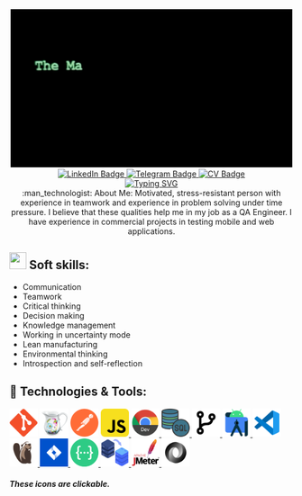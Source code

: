<div id="header" align="center">
  <img src="https://github.com/NadiDU/NadiDU/blob/main/YBU4.gif"/>
</div>

<div id="badges" align="center">
  <a href="https://www.linkedin.com/in/nadezhdadurina/">
    <img src="https://img.shields.io/badge/LinkedIn-blue?style=for-the-badge&logo=linkedin&logoColor=white" alt="LinkedIn Badge"/>
  </a>
  <a href="https://t.me/NadyaDurina">
    <img src="https://img.shields.io/badge/Telegram-blue?style=for-the-badge&logo=telegram&logoColor=white" alt="Telegram Badge"/>
  </a>
  <a href="https://drive.google.com/file/d/1M8hJz6-VLlmBmcMFIxRIATWLnRl7HYYJ/view?usp=sharing">
    <img src="https://img.shields.io/badge/CV-blue?style=for-the-badge&logo=CV&logoColor=white" alt="CV Badge"/>
  </a>
  
  
  
</div>
<div id="badges" align="center">
<a href="https://git.io/typing-svg"><img src="https://readme-typing-svg.demolab.com?font=Ubuntu+Mono&weight=600&pause=500&color=177a2e&center=true&vCenter=true&width=455&height=60&lines=I%E2%80%99m+a+QA+Engineer;" alt="Typing SVG" /></a>
</div>

<div id="badges" align="center">
:man_technologist: About Me:
Motivated, stress-resistant person with
experience in teamwork and experience in
problem solving under time pressure. I believe
that these qualities help me in my job as a QA
Engineer.
I have experience in commercial projects in testing mobile and web applications.
</div>

## <img src = "https://cdn-icons-png.flaticon.com/512/6171/6171939.png" width="30" height="30"/> Soft skills:
- Communication
- Teamwork
- Critical thinking
- Decision making
- Knowledge management
- Working in uncertainty mode
- Lean manufacturing
- Environmental thinking
- Introspection and self-reflection
## :wrench: Technologies & Tools:

<div>
  
  <a href="https://github.com/NadiDU/Terminal-Linux">
    <img src="https://github.com/NadiDU/NadiDU/blob/main/git.png?raw=true" title="Git" alt="Git" width="50" height="50"/></a>  
  </a>
  <a href="https://github.com/NadiDU/Charles">
    <img src="https://github.com/NadiDU/NadiDU/blob/main/Charles_proxy.png?raw=true" title="Charles_proxy" alt="Charles_proxy" width="50" height="50"/></a> 
  </a>
  <a href="https://github.com/NadiDU/Postman">
    <img src="https://github.com/NadiDU/NadiDU/blob/main/Postman.png?raw=true" alt="Postman" width="50" height="50"/></a>
  </a>
  <a href="https://github.com/NadiDU/JavaScript">
    <img src="https://github.com/NadiDU/NadiDU/blob/main/javascript.png?raw=true" title="JavaScript" alt="JavaScript" width="50" height="50"/>
  </a>
  <a href="https://github.com/NadiDU/DevTools">
    <img src="https://github.com/NadiDU/NadiDU/blob/main/chrome_dev_browser.png?raw=true" title="Chrome-DevTools" alt="Chrome-DevTools" width="50" height="50"/>
  </a>
    <a href="https://github.com/NadiDU/SQL">
    <img src="https://github.com/NadiDU/NadiDU/blob/main/sql.png?raw=true" title="SQL" alt="SQL" width="50" height="50"/>
  </a>
  <a href="https://github.com/NadiDU/Git">
    <img src="https://github.com/NadiDU/NadiDU/blob/main/git_branch.png?raw=true title="Git_branch" alt="Git_branch" width="50" height="50"/>
  </a>
  <a href="https://github.com/NadiDU/Mobile-testing">
    <img src="https://github.com/NadiDU/NadiDU/blob/main/android_studio.png?raw=true" title="Android_studio" alt="Android_studio" width="50" height="50"/>
  </a>
   </a>
  <a href="https://github.com/NadiDU/JavaScript">
    <img src="https://github.com/NadiDU/NadiDU/blob/main/vscode.png?raw=true" title="Android_studio" alt="Android_studio" width="50" height="50"/>
  </a>
 <a href="https://github.com/NadiDU/SQL">
    <img src="https://github.com/NadiDU/NadiDU/blob/main/DBeaver.png?raw=true" alt="Android_studio" width="50" height="50"/>
  </a>
  <a href=" ">
    <img src="https://github.com/NadiDU/NadiDU/blob/main/JIRA.png?raw=true" alt="Android_studio" width="50" height="50"/>
  </a>
  <a href=" ">
    <img src="https://github.com/NadiDU/NadiDU/blob/main/swagger.png?raw=true" width="50" height="50"/>
  </a>
  <a href=" ">
    <img src="https://github.com/NadiDU/NadiDU/blob/main/web_services.png?raw=true" width="50" height="50"/>
  </a>
   <a href=" ">
    <img src="https://github.com/NadiDU/NadiDU/blob/main/jmeter.png?raw=true" width="50" height="50"/>
  </a>
   <a href=" ">
    <img src="https://github.com/NadiDU/NadiDU/blob/main/json.png?raw=true" width="50" height="50"/>
  </a>
      
  <h5>These icons are clickable.</h5>
</div>

